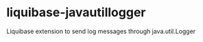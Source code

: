 liquibase-javautillogger
========================

Liquibase extension to send log messages through java.util.Logger
